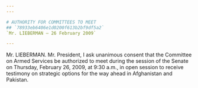 ```yaml
---
---

# AUTHORITY FOR COMMITTEES TO MEET
## `78933eb6406e1d0200f613b2bf9df5a2`
`Mr. LIEBERMAN — 26 February 2009`

---
```



Mr. LIEBERMAN. Mr. President, I ask unanimous consent that the 
Committee on Armed Services be authorized to meet during the session of 
the Senate on Thursday, February 26, 2009, at 9:30 a.m., in open 
session to receive testimony on strategic options for the way ahead in 
Afghanistan and Pakistan.
